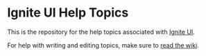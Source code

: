 # Ignite UI Help Topics

This is the repository for the help topics associated with [Ignite UI](http://www.igniteui.com).

For help with writing and editing topics, make sure to [read the wiki](https://github.com/IgniteUI/help-topics/wiki).